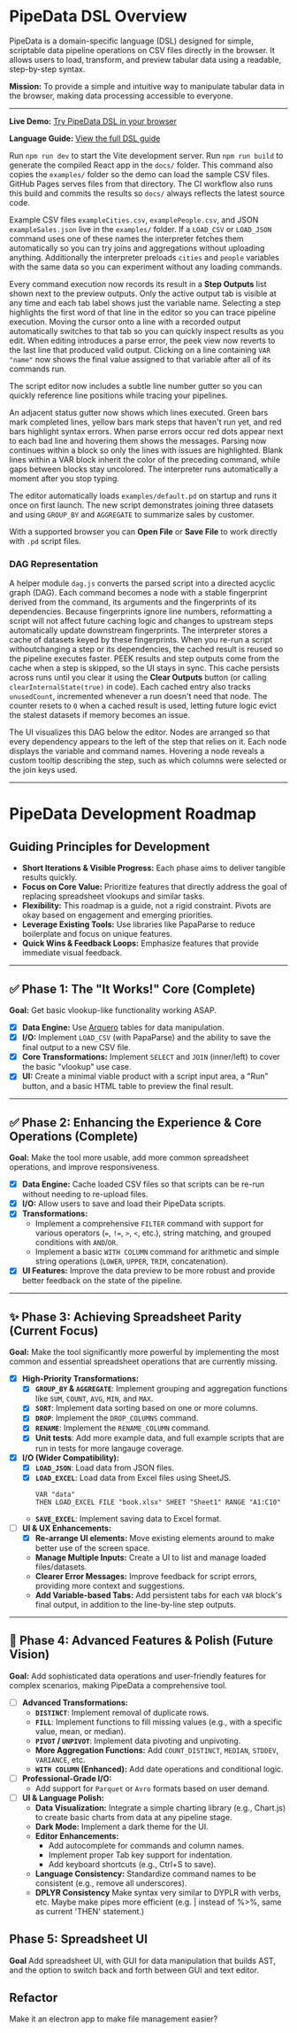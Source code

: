 # PipeData DSL Overview

PipeData is a domain-specific language (DSL) designed for simple, scriptable data pipeline operations on CSV files directly in the browser. It allows users to load, transform, and preview tabular data using a readable, step-by-step syntax.

**Mission:** To provide a simple and intuitive way to manipulate tabular data in the browser, making data processing accessible to everyone.

---

**Live Demo:** [Try PipeData DSL in your browser](https://codyburker.github.io/data_dsl/)

**Language Guide:** [View the full DSL guide](guide.md)

Run `npm run dev` to start the Vite development server.
Run `npm run build` to generate the compiled React app in the `docs/` folder. This command also copies the `examples/` folder so the demo can load the sample CSV files. GitHub Pages serves files from that directory. The CI workflow also runs this build and commits the results so `docs/` always reflects the latest source code.

Example CSV files `exampleCities.csv`, `examplePeople.csv`, and JSON
`exampleSales.json` live in the `examples/` folder. If a `LOAD_CSV` or
`LOAD_JSON` command uses one of these names the interpreter fetches them
automatically so you can try joins and aggregations without uploading
anything. Additionally the interpreter preloads `cities` and `people`
variables with the same data so you can experiment without any loading
commands.

Every command execution now records its result in a **Step Outputs** list shown
next to the preview outputs. Only the active output tab is visible at any time and
each tab label shows just the variable name. Selecting a step highlights the
first word of that line in the editor so you can trace pipeline execution.
Moving the cursor onto a line with a recorded output automatically switches to
that tab so you can quickly inspect results as you edit. When editing introduces
a parse error, the peek view now reverts to the last line that produced valid
output.
Clicking on a line containing `VAR "name"` now shows the final value assigned to
that variable after all of its commands run.

The script editor now includes a subtle line number gutter so you can quickly
reference line positions while tracing your pipelines.

An adjacent status gutter now shows which lines executed. Green bars mark
completed lines, yellow bars mark steps that haven't run yet, and red bars
highlight syntax errors. When parse errors occur red dots appear next to each bad line and hovering them shows the messages. Parsing now continues within a block so only the lines with issues are highlighted. Blank lines within a VAR block inherit the color of the
preceding command, while gaps between blocks stay uncolored. The interpreter runs
automatically a moment after you stop typing.

The editor automatically loads `examples/default.pd` on startup and runs it once
on first launch. The new script demonstrates joining three datasets and using
`GROUP_BY` and `AGGREGATE` to summarize sales by customer.

With a supported browser you can **Open File** or **Save File** to work directly with `.pd` script files.

### DAG Representation

A helper module `dag.js` converts the parsed script into a directed acyclic graph
(DAG). Each command becomes a node with a stable fingerprint derived from the
command, its arguments and the fingerprints of its dependencies. Because
fingerprints ignore line numbers, reformatting a script will not affect future
caching logic and changes to upstream steps automatically update downstream
fingerprints.
The interpreter stores a cache of datasets keyed by these fingerprints. When you
re-run a script withoutchanging a step or its dependencies, the cached result is
reused so the pipeline executes faster. PEEK results and step outputs come from
the cache when a step is skipped, so the UI stays in sync. This cache persists
across runs until you clear it using the **Clear Outputs** button (or calling
`clearInternalState(true)` in code).
Each cached entry also tracks `unusedCount`, incremented whenever a run doesn't
need that node. The counter resets to `0` when a cached result is used, letting
future logic evict the stalest datasets if memory becomes an issue.

The UI visualizes this DAG below the editor. Nodes are arranged so that every dependency appears to the left of the step that relies on it. Each node displays the variable and command names. Hovering a node reveals a custom tooltip describing the step, such as which columns were selected or the join keys used.

---

# PipeData Development Roadmap

## Guiding Principles for Development

* **Short Iterations & Visible Progress:** Each phase aims to deliver tangible results quickly.
* **Focus on Core Value:** Prioritize features that directly address the goal of replacing spreadsheet vlookups and similar tasks.
* **Flexibility:** This roadmap is a guide, not a rigid constraint. Pivots are okay based on engagement and emerging priorities.
* **Leverage Existing Tools:** Use libraries like PapaParse to reduce boilerplate and focus on unique features.
* **Quick Wins & Feedback Loops:** Emphasize features that provide immediate visual feedback.

---

## ✅ Phase 1: The "It Works!" Core (Complete)

**Goal:** Get basic vlookup-like functionality working ASAP.

- [x] **Data Engine:** Use [Arquero](https://github.com/uwdata/arquero) tables for data manipulation.
- [x] **I/O:** Implement `LOAD_CSV` (with PapaParse) and the ability to save the final output to a new CSV file.
- [x] **Core Transformations:** Implement `SELECT` and `JOIN` (inner/left) to cover the basic "vlookup" use case.
- [x] **UI:** Create a minimal viable product with a script input area, a "Run" button, and a basic HTML table to preview the final result.

---

## ✅ Phase 2: Enhancing the Experience & Core Operations (Complete)

**Goal:** Make the tool more usable, add more common spreadsheet operations, and improve responsiveness.

- [x] **Data Engine:** Cache loaded CSV files so that scripts can be re-run without needing to re-upload files.
- [x] **I/O:** Allow users to save and load their PipeData scripts.
- [x] **Transformations:**
    * Implement a comprehensive `FILTER` command with support for various operators (`=`, `!=`, `>`, `<`, etc.), string matching, and grouped conditions with `AND`/`OR`.
    * Implement a basic `WITH COLUMN` command for arithmetic and simple string operations (`LOWER`, `UPPER`, `TRIM`, concatenation).
- [x] **UI Features:** Improve the data preview to be more robust and provide better feedback on the state of the pipeline.

---

## ✨ Phase 3: Achieving Spreadsheet Parity (Current Focus)

**Goal:** Make the tool significantly more powerful by implementing the most common and essential spreadsheet operations that are currently missing.

- [x] **High-Priority Transformations:**
    * [X] **`GROUP_BY` & `AGGREGATE`**: Implement grouping and aggregation functions like `SUM`, `COUNT`, `AVG`, `MIN`, and `MAX`.
    * [X] **`SORT`**: Implement data sorting based on one or more columns.
    * [X] **`DROP`**: Implement the `DROP_COLUMNS` command.
    * [X] **`RENAME`**: Implement the `RENAME_COLUMN` command.
    * [X] **Unit tests**: Add more example data, and full example scripts that are run in tests for more langauge coverage.
- [x] **I/O (Wider Compatibility):**
    * [X] **`LOAD_JSON`**: Load data from JSON files.
    * [X] **`LOAD_EXCEL`**: Load data from Excel files using SheetJS.
      ```
      VAR "data"
      THEN LOAD_EXCEL FILE "book.xlsx" SHEET "Sheet1" RANGE "A1:C10"
      ```
    * **`SAVE_EXCEL`**: Implement saving data to Excel format.
- [ ] **UI & UX Enhancements:**
    * [X] **Re-arrange UI elements:** Move existing elements around to make better use of the screen space.
    * **Manage Multiple Inputs:** Create a UI to list and manage loaded files/datasets.
    * **Clearer Error Messages:** Improve feedback for script errors, providing more context and suggestions.
    * **Add Variable-based Tabs:** Add persistent tabs for each `VAR` block's final output, in addition to the line-by-line step outputs.

---

## 🌟 Phase 4: Advanced Features & Polish (Future Vision)

**Goal:** Add sophisticated data operations and user-friendly features for complex scenarios, making PipeData a comprehensive tool.

- [ ] **Advanced Transformations:**
    * **`DISTINCT`**: Implement removal of duplicate rows.
    * **`FILL`**: Implement functions to fill missing values (e.g., with a specific value, mean, or median).
    * **`PIVOT` / `UNPIVOT`**: Implement data pivoting and unpivoting.
    * **More Aggregation Functions:** Add `COUNT_DISTINCT`, `MEDIAN`, `STDDEV`, `VARIANCE`, etc.
    * **`WITH COLUMN` (Enhanced):** Add date operations and conditional logic.
- [ ] **Professional-Grade I/O:**
    * Add support for `Parquet` or `Avro` formats based on user demand.
- [ ] **UI & Language Polish:**
    * **Data Visualization:** Integrate a simple charting library (e.g., Chart.js) to create basic charts from data at any pipeline stage.
    * **Dark Mode:** Implement a dark theme for the UI.
    * **Editor Enhancements:**
        * Add autocomplete for commands and column names.
        * Implement proper Tab key support for indentation.
        * Add keyboard shortcuts (e.g., Ctrl+S to save).
    * **Language Consistency:** Standardize command names to be consistent (e.g., remove all underscores).
    * **DPLYR Consistency** Make syntax very similar to DYPLR with verbs, etc. Maybe make pipes more efficient (e.g. | instead of %>%, same as current 'THEN' statement.)

## Phase 5: Spreadsheet UI
**Goal** Add spreadsheet UI, with GUI for data manipulation that builds AST, and the option to switch back and forth between GUI and text editor.

## Refactor
Make it an electron app to make file management easier?